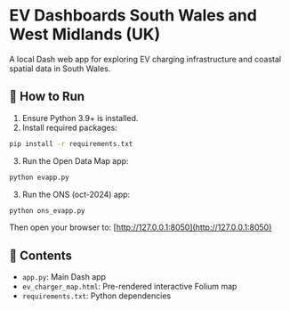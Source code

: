 # EV Dashboards South Wales and West Midlands (UK)

A local Dash web app for exploring EV charging infrastructure and coastal spatial data in South Wales.

## 🚀 How to Run

1. Ensure Python 3.9+ is installed.
2. Install required packages:
```bash
pip install -r requirements.txt
```

3. Run the Open Data Map app:
```bash
python evapp.py
```
3. Run the ONS (oct-2024) app:
```bash
python ons_evapp.py
```

Then open your browser to: [http://127.0.0.1:8050](http://127.0.0.1:8050)

## 📁 Contents

- `app.py`: Main Dash app
- `ev_charger_map.html`: Pre-rendered interactive Folium map
- `requirements.txt`: Python dependencies
